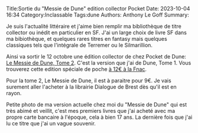 Title:Sortie du "Messie de Dune" edition collector Pocket
Date: 2023-10-04 16:34
Category:Inclassable
Tags:dune
Authors: Anthony Le Goff
Summary:

Je suis l'actualité littéraire et j'aime bien remplir ma bibliothèque de titre collector ou inédit en particulier en SF. J'ai un large choix de livre SF dans ma bibiothèque, et quelques rares titres en fantasy mais quelques classiques tels que l'intégrale de Terremer ou le Silmarillion.

Ainsi va sortir le 12 octobre une édition collector de chez Pocket de Dune: [Le Messie de Dune, Tome 2](https://www.lisez.com/livre-de-poche/dune-tome-2-le-messie-de-dune-collector/9782266342001). C'est la version que j'ai de Dune, Tome 1. Vous trouverez cette edition spéciale de poche [à 12€ à la Fnac](https://www.fnac.com/a15915852/Dune-Dune-COLLECTOR-Frank-Herbert).

Pour la tome 2, Le Messie de Dune, il est à paraitre pour 9€. Je vais surement aller l'acheter à la librairie Dialogue de Brest dès qu'il est en rayon.

Petite photo de ma version actuelle chez moi du "Messie de Dune" qui est très abimé et veillit, c'est mes premiers livres que j'ai acheté avec ma propre carte bancaire à l'époque, cela à bien 17 ans. La dernière fois que j'ai lu ce titre que j'ai un vague souvenir.  